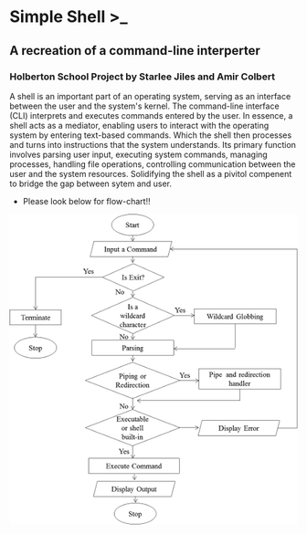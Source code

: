 # Simple Shell >_

## A recreation of a command-line interperter 

### Holberton School Project by Starlee Jiles and Amir Colbert

A shell is an important part of an operating system, serving as an interface between the user and the system's kernel. The command-line interface (CLI) interprets and executes commands entered by the user. In essence, a shell acts as a mediator, enabling users to interact with the operating system by entering text-based commands. Which the shell then processes and turns into instructions that the system understands. Its primary function involves parsing user input, executing system commands, managing processes, handling file operations, controlling communication between the user and the system resources. Solidifying the shell as a pivitol compenent to bridge the gap between sytem and user.

* Please look below for flow-chart!!

![Flowchart!!](images/flowchart%20for%20simple%20shell.png)
